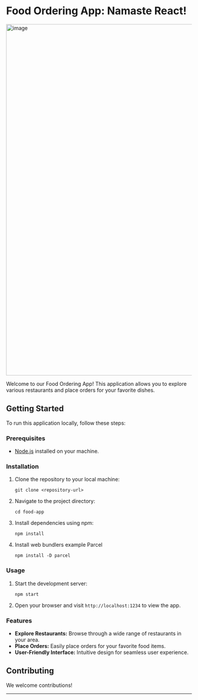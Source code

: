 # Food Ordering App: Namaste React!

<img width="950" alt="image" src="https://github.com/itssrokay/food-app/assets/100505778/2acfbbe2-a3e6-4be3-aa99-5e20f10b0798">


Welcome to our Food Ordering App! This application allows you to explore various restaurants and place orders for your favorite dishes.

## Getting Started

To run this application locally, follow these steps:

### Prerequisites

- [Node.js](https://nodejs.org/en/) installed on your machine.

### Installation

1. Clone the repository to your local machine:
   ```
   git clone <repository-url>
   ```

2. Navigate to the project directory:
   ```
   cd food-app
   ```

3. Install dependencies using npm:
   ```
   npm install
   ```
4. Install web bundlers example Parcel
   ```
   npm install -D parcel
   ```
   

### Usage

1. Start the development server:
   ```
   npm start
   ```

2. Open your browser and visit `http://localhost:1234` to view the app.

### Features

- **Explore Restaurants:** Browse through a wide range of restaurants in your area.
- **Place Orders:** Easily place orders for your favorite food items.
- **User-Friendly Interface:** Intuitive design for seamless user experience.

## Contributing

We welcome contributions! 


---
